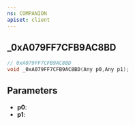 ```yaml
---
ns: COMPANION
apiset: client
---
```

## _0xA079FF7CFB9AC8BD

```c
// 0xA079FF7CFB9AC8BD
void _0xA079FF7CFB9AC8BD(Any p0,Any p1);
```


## Parameters
* **p0**:
* **p1**: